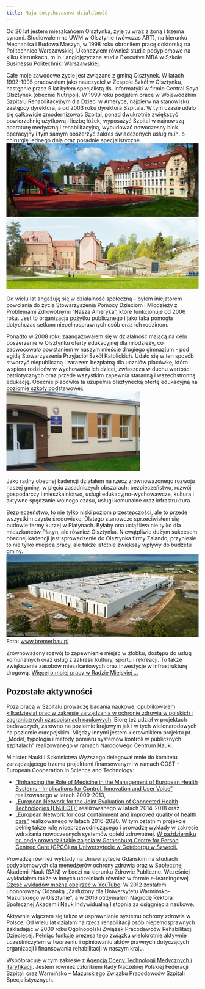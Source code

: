 ```yaml
---
title: Moja dotychczasowa działalność
---
```


Od 26 lat jestem mieszkańcem Olsztynka, żyję tu wraz z żoną i trzema synami. Studiowałem na UWM w Olsztynie (wówczas ART), na kierunku Mechanika i Budowa Maszyn, w 1998 roku obroniłem pracę doktorską na Politechnice Warszawskiej. Ukończyłem również studia podyplomowe na kilku kierunkach, m.in.: anglojęzyczne studia Executive MBA w Szkole Businessu Politechniki Warszawskiej.

Całe moje zawodowe życie jest związane z gminą Olsztynek. W latach 1992-1995 pracowałem jako nauczyciel w Zespole Szkół w Olsztynku, następnie przez 5 lat byłem specjalistą ds. informatyki w firmie Central Soya Olsztynek (obecnie Nutripol). W 1999 roku podjąłem pracę w Wojewódzkim Szpitalu Rehabilitacyjnym dla Dzieci w Ameryce, najpierw na stanowisku zastępcy dyrektora, a od 2003 roku dyrektora Szpitala. W tym czasie udało się całkowicie zmodernizować Szpital, ponad dwukrotnie zwiększyć powierzchnię użytkową i liczbę łóżek, wyposażyć Szpital w najnowszą aparaturę medyczną i rehabilitacyjną, wybudować nowoczesny blok operacyjny i tym samym poszerzyć zakres świadczonych usług m.in. o chirurgię jednego dnia oraz poradnie specjalistyczne.
![Szpital Front](/assets/images/Szpital_front.jpg)
![Szpital Front](/assets/images/Szpital_bok.jpg)

Od wielu lat angażuję się w działalność społeczną - byłem inicjatorem powołania do życia Stowarzyszenia Pomocy Dzieciom i Młodzieży z Problemami Zdrowotnymi “Nasza Ameryka”, które funkcjonuje od 2006 roku. Jest to organizacja pożytku publicznego i jako taka pomogła dotychczas setkom niepełnosprawnych osób oraz ich rodzinom. 

Ponadto w 2008 roku zaangażowałem się w działalność  mającą na celu  poszerzenie w Olsztynku oferty edukacyjnej dla młodzieży, co zaowocowało  powstaniem w naszym mieście drugiego gimnazjum - pod egidą Stowarzyszenia Przyjaciół Szkół Katolickich. Udało się w ten sposób stworzyć niepubliczną i zarazem bezpłatną dla uczniów placówkę, która wspiera rodziców w wychowaniu ich dzieci, zwłaszcza w duchu wartości patriotycznych oraz przede wszystkim zapewnia staranną i wszechstronną edukację. Obecnie placówka ta uzupełnia olsztynecką ofertę edukacyjną na poziomie szkoły podstawowej.
![SPSK Olsztynek](/assets/images/spsk_male.jpg)

Jako radny obecnej kadencji działałem na rzecz zrównoważonego rozwoju naszej gminy, w pięciu zasadniczych obszarach: bezpieczeństwo, rozwój gospodarczy i mieszkalnictwo, usługi edukacyjno-wychowawcze, kultura i aktywne spędzanie wolnego czasu, usługi komunalne oraz infrastruktura.

Bezpieczeństwo, to nie tylko niski poziom przestępczości, ale to przede wszystkim czyste środowisko. Dlatego stanowczo sprzeciwiałem się budowie fermy kurzej w Platynach. Byłaby ona uciążliwa nie tylko dla mieszkańców Platyn, ale również Olsztynka. Niewątpliwie dużym sukcesem obecnej kadencji jest sprowadzenie do Olsztynka firmy Zalando, przyniesie to nie tylko miejsca pracy, ale także istotnie zwiększy wpływy do budżetu gminy. 
![Zalando](/assets/images/zalando2_male.jpg)
Foto: www.bremerbau.pl

Zrównoważony rozwój to zapewnienie miejsc w żłobku, dostępu do usług komunalnych oraz usług z zakresu kultury, sportu i rekreacji. To także zwiększenie zasobów mieszkaniowych oraz inwestycje w infrastrukturę drogową. [Więcej o mojej pracy w Radzie Miejskiej ...](/obietnicez2014.md) 

## Pozostałe aktywności
Poza pracą w Szpitalu prowadzę badania naukowe, [opublikowałem kilkadziesiąt prac w zakresie zarządzania w ochronie zdrowia w polskich i zagranicznych czasopismach naukowych](https://ameryka.academia.edu/RomanLewandowski). Biorę też udział w projektach badawczych, zarówno na poziomie krajowym jak i w tych wielonarodowych na poziomie europejskim. Między innymi jestem kierownikiem projektu pt. „Model, typologia i metody pomiaru systemów kontroli w publicznych szpitalach” realizowanego w ramach Narodowego Centrum Nauki. 

Minister Nauki i Szkolnictwa Wyższego delegował mnie do komitetu zarządzającego trzema projektami finansowanymi w ramach COST - European Cooperation in Science and Technology: 
- [“Enhancing the Role of Medicine in the Management of European Health Systems - Implications for Control, Innovation and User Voice”](http://www.cost.eu/domains_actions/isch/Actions/IS0903) realizowanego w latach 2009-2013, 
- [„European Network for the Joint Evaluation of Connected Health Technologies (ENJECT)”](http://www.cost.eu/COST_Actions/tdp/TD1405) realizowanego w latach 2014-2018 oraz 
- [„European Network for cost containment and improved quality of health care”](http://www.cost.eu/COST_Actions/ca/CA15222) realizowanego w latach 2016-2020. 
W tym ostatnim projekcie pełnię także rolę wiceprzewodniczącego i prowadzę wykłady w zakresie wdrażania nowoczesnych systemów opieki zdrowotnej. [W październiku br. będę prowadził takie zajęcia w Gothenburg Centre for Person Centred Care (GPCC) na Uniwersytecie w Goteborgu w Szwecji.](https://costcares.eu/costcares-training-school/)

Prowadzę również wykłady na Uniwersytecie Gdańskim na studiach podyplomowych dla menedżerów ochrony zdrowia oraz w Społecznej Akademii Nauk (SAN) w Łodzi na kierunku Zdrowie Publiczne. Wcześniej wykładałem także w innych uczelniach również w formie e-learningowej. [Część wykładów można obejrzeć w YouTube](https://www.youtube.com/user/romanlewandowski/videos). W 2012 zostałem uhonorowany Odznaką „Zasłużony dla Uniwersytetu Warmińsko-Mazurskiego w Olsztynie", a w 2016 otrzymałem Nagrodę Rektora Społecznej Akademii Nauk Indywidualną I stopnia za osiągnięcia naukowe.

Aktywnie włączam się także w usprawnianie systemu ochrony zdrowia w Polsce. Od wielu lat  działam na rzecz rehabilitacji osób niepełnosprawnych zakładając w 2009 roku Ogólnopolski Związek Pracodawców Rehabilitacji Dziecięcej. Pełniąc funkcję prezesa tego związku wielokrotnie aktywnie uczestniczyłem w tworzeniu i opiniowaniu aktów prawnych dotyczących organizacji i finansowania rehabilitacji w naszym kraju. 

Współpracuję w tym zakresie z [Agencją Oceny Technologii Medycznych i Taryfikacji](http://www.aotm.gov.pl/www/). Jestem również członkiem Rady Naczelnej Polskiej Federacji Szpitali oraz Warmińsko – Mazurskiego Związku Pracodawców  Szpitali  Specjalistycznych.
